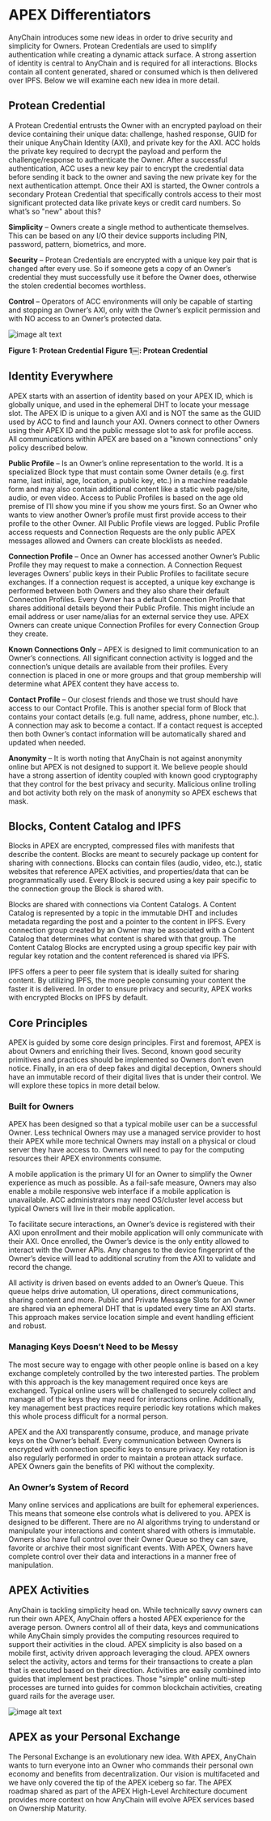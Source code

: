 # APEX Differentiators

AnyChain introduces some new ideas in order to drive security and simplicity for Owners. Protean Credentials are used to simplify authentication while creating a dynamic attack surface. A strong assertion of identity is central to AnyChain and is required for all interactions. Blocks contain all content generated, shared or consumed which is then delivered over IPFS. Below we will examine each new idea in more detail.

## Protean Credential

A Protean Credential entrusts the Owner with an encrypted payload on their device containing their unique data: challenge, hashed response, GUID for their unique AnyChain Identity (AXI), and private key for the AXI. ACC holds the private key required to decrypt the payload and perform the challenge/response to authenticate the Owner. After a successful authentication, ACC uses a new key pair to encrypt the credential data before sending it back to the owner and saving the new private key for the next authentication attempt. Once their AXI is started, the Owner controls a secondary Protean Credential that specifically controls access to their most significant protected data like private keys or credit card numbers. So what’s so "new" about this?

**Simplicity** – Owners create a single method to authenticate themselves. This can be based on any I/O their device supports including PIN, password, pattern, biometrics, and more.

**Security** – Protean Credentials are encrypted with a unique key pair that is changed after every use. So if someone gets a copy of an Owner’s credential they must successfully use it before the Owner does, otherwise the stolen credential becomes worthless.

**Control** – Operators of ACC environments will only be capable of starting and stopping an Owner’s AXI, only with the Owner’s explicit permission and with NO access to an Owner’s protected data.

![image alt text](image_0a.png)

**Figure 1:  Protean Credential**
**Figure 1￼:  Protean Credential**

## Identity Everywhere

APEX starts with an assertion of identity based on your APEX ID, which is globally unique, and used in the ephemeral DHT to locate your message slot. The APEX ID is unique to a given AXI and is NOT the same as the GUID used by ACC to find and launch your AXI. Owners connect to other Owners using their APEX ID and the public message slot to ask for profile access. All communications within APEX are based on a "known connections" only policy described below.

**Public Profile** – Is an Owner’s online representation to the world. It is a specialized Block type that must contain some Owner details (e.g. first name, last initial, age, location, a public key, etc.) in a machine readable form and may also contain additional content like a static web page/site, audio, or even video. Access to Public Profiles is based on the age old premise of I’ll show you mine if you show me yours first. So an Owner who wants to view another Owner’s profile must first provide access to their profile to the other Owner. All Public Profile views are logged. Public Profile access requests and Connection Requests are the only public APEX messages allowed and Owners can create blocklists as needed.

**Connection Profile** – Once an Owner has accessed another Owner’s Public Profile they may request to make a connection. A Connection Request leverages Owners’ public keys in their Public Profiles to facilitate secure exchanges. If a connection request is accepted, a unique key exchange is performed between both Owners and they also share their default Connection Profiles. Every Owner has a default Connection Profile that shares additional details beyond their Public Profile. This might include an email address or user name/alias  for an external service they use. APEX Owners can create unique Connection Profiles for every Connection Group they create.

**Known Connections Only** – APEX is designed to limit communication to an Owner’s connections. All significant connection activity is logged and the connection’s unique details are available from their profiles. Every connection is placed in one or more groups and that group membership will determine what APEX content they have access to.

**Contact Profile** – Our closest friends and those we trust should have access to our Contact Profile. This is another special form of Block that contains your contact details (e.g. full name, address, phone number, etc.). A connection may ask to become a contact. If a contact request is accepted then both Owner’s contact information will be automatically shared and updated when needed.

**Anonymity** – It is worth noting that AnyChain is not against anonymity online but APEX is not designed to support it. We believe people should have a strong assertion of identity coupled with known good cryptography that they control for the best privacy and security. Malicious online trolling and bot activity both rely on the mask of anonymity so APEX eschews that mask.

## Blocks, Content Catalog and IPFS

Blocks in APEX are encrypted, compressed files with manifests that describe the content. Blocks are meant to securely package up content for sharing with connections. Blocks can contain files (audio, video, etc.), static websites that reference APEX activities, and properties/data that can be programmatically used. Every Block is secured using a key pair specific to the connection group the Block is shared with.

Blocks are shared with connections via Content Catalogs. A Content Catalog is represented by a topic in the immutable DHT and includes metadata regarding the post and a pointer to the content in IPFS. Every connection group created by an Owner may be associated with a Content Catalog that determines what content is shared with that group. The Content Catalog Blocks are encrypted using a group specific key pair with regular key rotation and the content referenced is shared via IPFS.

IPFS offers a peer to peer file system that is ideally suited for sharing content. By utilizing IPFS, the more people consuming your content the faster it is delivered. In order to ensure privacy and security, APEX works with encrypted Blocks on IPFS by default.

## Core Principles

APEX is guided by some core design principles. First and foremost, APEX is about Owners and enriching their lives. Second, known good security primitives and practices should be implemented so Owners don’t even notice. Finally, in an era of deep fakes and digital deception, Owners should have an immutable record of their digital lives that is under their control. We will explore these topics in more detail below.

### Built for Owners

APEX has been designed so that a typical mobile user can be a successful Owner. Less technical Owners may use a managed service provider to host their APEX while more technical Owners may install on a physical or cloud server they have access to. Owners will need to pay for the computing resources their APEX environments consume.

A mobile application is the primary UI for an Owner to simplify the Owner experience as much as possible. As a fail-safe measure, Owners may also enable a mobile responsive web interface if a mobile application is unavailable. ACC administrators may need OS/cluster level access but typical Owners will live in their mobile application.

To facilitate secure interactions, an Owner’s device is registered with their AXI upon enrollment and their mobile application will only communicate with their AXI. Once enrolled, the Owner’s device is the only entity allowed to interact with the Owner APIs. Any changes to the device fingerprint of the Owner’s device will lead to additional scrutiny from the AXI to validate and record the change.

All activity is driven based on events added to an Owner’s Queue. This queue helps drive automation, UI operations, direct communications, sharing content and more. Public and Private Message Slots for an Owner are shared via an ephemeral DHT that is updated every time an AXI starts. This approach makes service location simple and event handling efficient and robust.

### Managing Keys Doesn’t Need to be Messy

The most secure way to engage with other people online is based on a key exchange completely controlled by the two interested parties. The problem with this approach is the key management required once keys are exchanged. Typical online users will be challenged to securely collect and manage all of the keys they may need for interactions online. Additionally, key management best practices require periodic key rotations which makes this whole process difficult for a normal person.

APEX and the AXI transparently consume, produce, and manage private keys on the Owner’s behalf. Every communication between Owners is encrypted with connection specific keys to ensure privacy. Key rotation is also regularly performed in order to maintain a protean attack surface. APEX Owners gain the benefits of PKI without the complexity.

### An Owner’s System of Record

Many online services and applications are built for ephemeral experiences. This means that someone else controls what is delivered to you. APEX is designed to be different. There are no AI algorithms trying to understand or manipulate your interactions and content shared with others is immutable. Owners also have full control over their Owner Queue so they can save, favorite or archive their most significant events. With APEX, Owners have complete control over their data and interactions in a manner free of manipulation.

## APEX Activities

AnyChain is tackling simplicity head on. While technically savvy owners can run their own APEX, AnyChain offers a hosted APEX experience for the average person. Owners control all of their data, keys and communications while AnyChain simply provides the computing resources required to support their activities in the cloud. APEX simplicity is also based on a mobile first, activity driven approach leveraging the cloud. APEX owners select the activity, actors and terms for their transactions to create a plan that is executed based on their direction. Activities are easily combined into guides that implement best practices. Those "simple" online multi-step processes are turned into guides for common blockchain activities, creating guard rails for the average user.

![image alt text](image_1a.png)

## APEX as your Personal Exchange

The Personal Exchange is an evolutionary new idea. With APEX, AnyChain wants to turn everyone into an Owner who commands their personal own economy and benefits from decentralization. Our vision is multifaceted and we have only covered the tip of the APEX iceberg so far. The APEX roadmap shared as part of the APEX High-Level Architecture document provides more context on how AnyChain will evolve APEX services based on Ownership Maturity.

